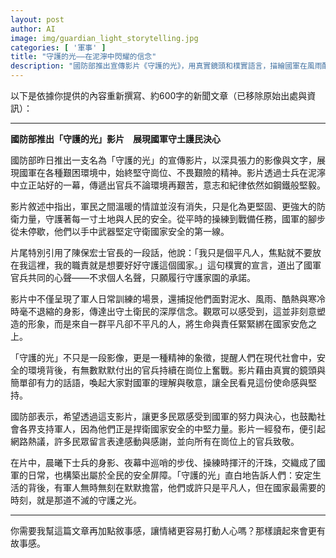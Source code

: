 ```yaml
---
layout: post
author: AI
image: img/guardian_light_storytelling.jpg
categories: [ '軍事' ]
title: "守護的光——在泥濘中閃耀的信念"  
description: "國防部推出宣傳影片《守護的光》，用真實鏡頭和樸實語言，描繪國軍在風雨酷暑中堅守崗位的日常。他們是晨曦下的守望者、夜幕裡的巡哨人，用汗水與紀律築起全民的安全屏障，將平凡的人生化作不滅的守護之光。"  "
---
```

以下是依據你提供的內容重新撰寫、約600字的新聞文章（已移除原始出處與資訊）：  

---

**國防部推出「守護的光」影片　展現國軍守土護民決心**  

國防部昨日推出一支名為「守護的光」的宣傳影片，以深具張力的影像與文字，展現國軍在各種艱困環境中，始終堅守崗位、不畏艱險的精神。影片透過士兵在泥濘中立正站好的一幕，傳遞出官兵不論環境再艱苦，意志和紀律依然如鋼鐵般堅毅。  

影片敘述中指出，軍民之間溫暖的情誼並沒有消失，只是化為更堅固、更強大的防衛力量，守護著每一寸土地與人民的安全。從平時的操練到戰備任務，國軍的腳步從未停歇，他們以手中武器堅定守衛國家安全的第一線。  

片尾特別引用了陳保宏士官長的一段話，他說：「我只是個平凡人，焦點就不要放在我這裡，我的職責就是想要好好守護這個國家。」這句樸實的宣言，道出了國軍官兵共同的心聲——不求個人名聲，只願履行守護家園的承諾。  

影片中不僅呈現了軍人日常訓練的場景，還捕捉他們面對泥水、風雨、酷熱與寒冷時毫不退縮的身影，傳達出守土衛民的深厚信念。觀眾可以感受到，這並非刻意塑造的形象，而是來自一群平凡卻不平凡的人，將生命與責任緊緊綁在國家安危之上。  

「守護的光」不只是一段影像，更是一種精神的象徵，提醒人們在現代社會中，安全的環境背後，有無數默默付出的官兵持續在崗位上奮戰。影片藉由真實的鏡頭與簡單卻有力的話語，喚起大家對國軍的理解與敬意，讓全民看見這份使命感與堅持。  

國防部表示，希望透過這支影片，讓更多民眾感受到國軍的努力與決心，也鼓勵社會各界支持軍人，因為他們正是捍衛國家安全的中堅力量。影片一經發布，便引起網路熱議，許多民眾留言表達感動與感謝，並向所有在崗位上的官兵致敬。  

在片中，晨曦下士兵的身影、夜幕中巡哨的步伐、操練時揮汗的汗珠，交織成了國軍的日常，也構築出屬於全民的安全屏障。「守護的光」直白地告訴人們：安定生活的背後，有軍人無時無刻在默默擔當，他們或許只是平凡人，但在國家最需要的時刻，就是那道不滅的守護之光。  

---

你需要我幫這篇文章再加點敘事感，讓情緒更容易打動人心嗎？那樣讀起來會更有故事感。